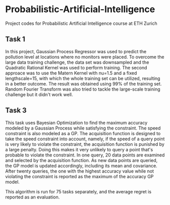 # Probabilistic-Artificial-Intelligence
Project codes for Probabilistic Artificial Intelligence course at ETH Zurich

## Task 1
In this project, Gaussian Process Regressor was used to predict the pollution level at locations where no monitors were placed. To overcome the large data training challenge, the data set was downsampled and the Quadratic Rational Kernel was used to perform training. The second approace was to use the Matern Kernel with nu=1.5 and a fixed lengthscale=15, with which the whole training set can be utilized, resulting in a better outcome. The result was obtained using 99% of the training set. Random Fourier Transform was also tried to tackle the large-scale training challenge but it didn't work well.

## Task 3
This task uses Bayesian Optimization to find the maximum accuracy modeled by a Gaussian Process while satisfying the constraint. The speed constraint is also modeled as a GP. The acquisition function is designed to take the speed constraint into account, namely, if the speed of a query point is very likely to violate the constraint, the acquisition function is punished by a large penalty. Doing this makes it very unlikely to query a point that's probable to violate the constraint. In one query, 20 data points are examined and selected by the acquisition function. As new data points are queried, the GP model is updated accordingly, including its mean and covariance. After twenty queries, the one with the highest accuracy value while not violating the constraint is reported as the maximum of the accuracy GP model. 

This algorithm is run for 75 tasks separately, and the average regret is reported as an evaluation.
